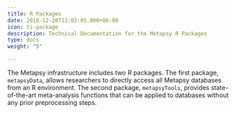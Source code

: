 ```yaml
---
title: R Packages
date: 2018-12-28T11:02:05.000+06:00
icon: ti-package
description: Technical Documentation for the Metapsy R Packages
type: docs
weight: "5"

---
```

The Metapsy infrastructure includes two R packages. The first package, `metapsyData`, allows researchers to directly access all Metapsy databases from an R environment. The second package, `metapsyTools`, provides state-of-the-art meta-analysis functions that can be applied to databases without any prior preprocessing steps.

 